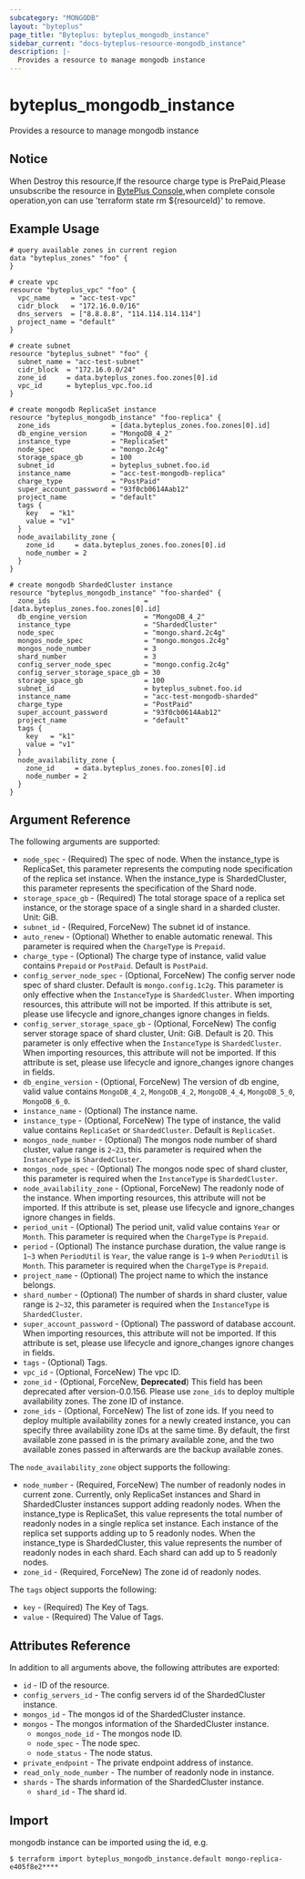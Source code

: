 ```yaml
---
subcategory: "MONGODB"
layout: "byteplus"
page_title: "Byteplus: byteplus_mongodb_instance"
sidebar_current: "docs-byteplus-resource-mongodb_instance"
description: |-
  Provides a resource to manage mongodb instance
---
```

# byteplus_mongodb_instance
Provides a resource to manage mongodb instance
## Notice
When Destroy this resource,If the resource charge type is PrePaid,Please unsubscribe the resource 
in  [BytePlus Console](https://console.byteplus.com/home),when complete console operation,yon can
use 'terraform state rm ${resourceId}' to remove.
## Example Usage
```hcl
# query available zones in current region
data "byteplus_zones" "foo" {
}

# create vpc
resource "byteplus_vpc" "foo" {
  vpc_name     = "acc-test-vpc"
  cidr_block   = "172.16.0.0/16"
  dns_servers  = ["8.8.8.8", "114.114.114.114"]
  project_name = "default"
}

# create subnet
resource "byteplus_subnet" "foo" {
  subnet_name = "acc-test-subnet"
  cidr_block  = "172.16.0.0/24"
  zone_id     = data.byteplus_zones.foo.zones[0].id
  vpc_id      = byteplus_vpc.foo.id
}

# create mongodb ReplicaSet instance
resource "byteplus_mongodb_instance" "foo-replica" {
  zone_ids               = [data.byteplus_zones.foo.zones[0].id]
  db_engine_version      = "MongoDB_4_2"
  instance_type          = "ReplicaSet"
  node_spec              = "mongo.2c4g"
  storage_space_gb       = 100
  subnet_id              = byteplus_subnet.foo.id
  instance_name          = "acc-test-mongodb-replica"
  charge_type            = "PostPaid"
  super_account_password = "93f0cb0614Aab12"
  project_name           = "default"
  tags {
    key   = "k1"
    value = "v1"
  }
  node_availability_zone {
    zone_id     = data.byteplus_zones.foo.zones[0].id
    node_number = 2
  }
}

# create mongodb ShardedCluster instance
resource "byteplus_mongodb_instance" "foo-sharded" {
  zone_ids                       = [data.byteplus_zones.foo.zones[0].id]
  db_engine_version              = "MongoDB_4_2"
  instance_type                  = "ShardedCluster"
  node_spec                      = "mongo.shard.2c4g"
  mongos_node_spec               = "mongo.mongos.2c4g"
  mongos_node_number             = 3
  shard_number                   = 3
  config_server_node_spec        = "mongo.config.2c4g"
  config_server_storage_space_gb = 30
  storage_space_gb               = 100
  subnet_id                      = byteplus_subnet.foo.id
  instance_name                  = "acc-test-mongodb-sharded"
  charge_type                    = "PostPaid"
  super_account_password         = "93f0cb0614Aab12"
  project_name                   = "default"
  tags {
    key   = "k1"
    value = "v1"
  }
  node_availability_zone {
    zone_id     = data.byteplus_zones.foo.zones[0].id
    node_number = 2
  }
}
```
## Argument Reference
The following arguments are supported:
* `node_spec` - (Required) The spec of node. When the instance_type is ReplicaSet, this parameter represents the computing node specification of the replica set instance. When the instance_type is ShardedCluster, this parameter represents the specification of the Shard node.
* `storage_space_gb` - (Required) The total storage space of a replica set instance, or the storage space of a single shard in a sharded cluster. Unit: GiB.
* `subnet_id` - (Required, ForceNew) The subnet id of instance.
* `auto_renew` - (Optional) Whether to enable automatic renewal. This parameter is required when the `ChargeType` is `Prepaid`.
* `charge_type` - (Optional) The charge type of instance, valid value contains `Prepaid` or `PostPaid`. Default is `PostPaid`.
* `config_server_node_spec` - (Optional, ForceNew) The config server node spec of shard cluster. Default is `mongo.config.1c2g`. This parameter is only effective when the `InstanceType` is `ShardedCluster`. 
When importing resources, this attribute will not be imported. If this attribute is set, please use lifecycle and ignore_changes ignore changes in fields.
* `config_server_storage_space_gb` - (Optional, ForceNew) The config server storage space of shard cluster, Unit: GiB. Default is 20. This parameter is only effective when the `InstanceType` is `ShardedCluster`. 
When importing resources, this attribute will not be imported. If this attribute is set, please use lifecycle and ignore_changes ignore changes in fields.
* `db_engine_version` - (Optional, ForceNew) The version of db engine, valid value contains `MongoDB_4_2`, `MongoDB_4_2`, `MongoDB_4_4`, `MongoDB_5_0`, `MongoDB_6_0`.
* `instance_name` - (Optional) The instance name.
* `instance_type` - (Optional, ForceNew) The type of instance, the valid value contains `ReplicaSet` or `ShardedCluster`. Default is `ReplicaSet`.
* `mongos_node_number` - (Optional) The mongos node number of shard cluster, value range is `2~23`, this parameter is required when the `InstanceType` is `ShardedCluster`.
* `mongos_node_spec` - (Optional) The mongos node spec of shard cluster, this parameter is required when the `InstanceType` is `ShardedCluster`.
* `node_availability_zone` - (Optional, ForceNew) The readonly node of the instance. When importing resources, this attribute will not be imported. If this attribute is set, please use lifecycle and ignore_changes ignore changes in fields.
* `period_unit` - (Optional) The period unit, valid value contains `Year` or `Month`. This parameter is required when the `ChargeType` is `Prepaid`.
* `period` - (Optional) The instance purchase duration, the value range is `1~3` when `PeriodUtil` is `Year`, the value range is `1~9` when `PeriodUtil` is `Month`. This parameter is required when the `ChargeType` is `Prepaid`.
* `project_name` - (Optional) The project name to which the instance belongs.
* `shard_number` - (Optional) The number of shards in shard cluster, value range is `2~32`, this parameter is required when the `InstanceType` is `ShardedCluster`.
* `super_account_password` - (Optional) The password of database account. When importing resources, this attribute will not be imported. If this attribute is set, please use lifecycle and ignore_changes ignore changes in fields.
* `tags` - (Optional) Tags.
* `vpc_id` - (Optional, ForceNew) The vpc ID.
* `zone_id` - (Optional, ForceNew, **Deprecated**) This field has been deprecated after version-0.0.156. Please use `zone_ids` to deploy multiple availability zones. The zone ID of instance.
* `zone_ids` - (Optional, ForceNew) The list of zone ids. If you need to deploy multiple availability zones for a newly created instance, you can specify three availability zone IDs at the same time. By default, the first available zone passed in is the primary available zone, and the two available zones passed in afterwards are the backup available zones.

The `node_availability_zone` object supports the following:

* `node_number` - (Required, ForceNew) The number of readonly nodes in current zone. Currently, only ReplicaSet instances and Shard in ShardedCluster instances support adding readonly nodes.
When the instance_type is ReplicaSet, this value represents the total number of readonly nodes in a single replica set instance. Each instance of the replica set supports adding up to 5 readonly nodes.
When the instance_type is ShardedCluster, this value represents the number of readonly nodes in each shard. Each shard can add up to 5 readonly nodes.
* `zone_id` - (Required, ForceNew) The zone id of readonly nodes.

The `tags` object supports the following:

* `key` - (Required) The Key of Tags.
* `value` - (Required) The Value of Tags.

## Attributes Reference
In addition to all arguments above, the following attributes are exported:
* `id` - ID of the resource.
* `config_servers_id` - The config servers id of the ShardedCluster instance.
* `mongos_id` - The mongos id of the ShardedCluster instance.
* `mongos` - The mongos information of the ShardedCluster instance.
    * `mongos_node_id` - The mongos node ID.
    * `node_spec` - The node spec.
    * `node_status` - The node status.
* `private_endpoint` - The private endpoint address of instance.
* `read_only_node_number` - The number of readonly node in instance.
* `shards` - The shards information of the ShardedCluster instance.
    * `shard_id` - The shard id.


## Import
mongodb instance can be imported using the id, e.g.
```
$ terraform import byteplus_mongodb_instance.default mongo-replica-e405f8e2****
```


